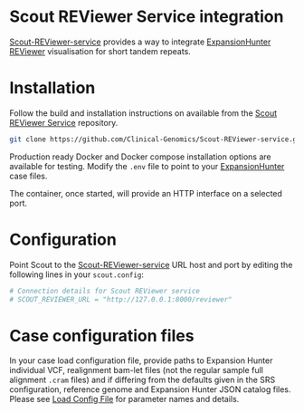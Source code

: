 # Scout REViewer Service integration

[Scout-REViewer-service][srs] provides a way to integrate [ExpansionHunter][expansion-hunter] [REViewer][reviewer] visualisation for short tandem repeats.

# Installation

Follow the build and installation instructions on available from the [Scout REViewer Service][srs] repository.

```bash
git clone https://github.com/Clinical-Genomics/Scout-REViewer-service.git
```

Production ready Docker and Docker compose installation options are available for testing.
Modify the `.env` file to point to your [ExpansionHunter][expansion-hunter] case files.

The container, once started, will provide an HTTP interface on a selected port.

# Configuration

Point Scout to the [Scout-REViewer-service][srs] URL host and port by editing the following lines in your `scout.config`:

```yaml
# Connection details for Scout REViewer service
# SCOUT_REVIEWER_URL = "http://127.0.0.1:8000/reviewer"
```

# Case configuration files

In your case load configuration file, provide paths to Expansion Hunter individual VCF, realignment bam-let files (not the regular sample full alignment `.cram` files) and if differing from the defaults given in the SRS configuration, reference genome and Expansion Hunter JSON catalog files.
Please see [Load Config File](./load-config.md) for parameter names and details.

[expansion-hunter]: https://github.com/Illumina/ExpansionHunter
[reviewer]: https://github.com/Illumina/REViewer
[srs]: https://github/Clinical-Genomics/Scout-REViewer-service
